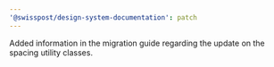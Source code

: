 ```yaml
---
'@swisspost/design-system-documentation': patch
---
```


Added information in the migration guide regarding the update on the spacing utility classes.
